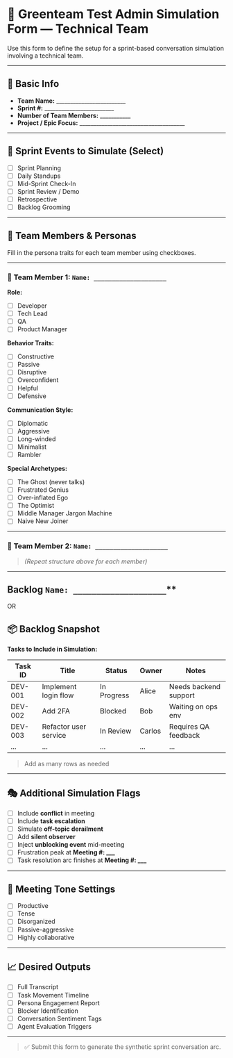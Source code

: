# 🧪 Greenteam Test Admin Simulation Form — Technical Team

Use this form to define the setup for a sprint-based conversation simulation involving a technical team.

---

## 📘 Basic Info

- **Team Name:** _________________________  
- **Sprint #:** _________________________  
- **Number of Team Members:** ___________  
- **Project / Epic Focus:** ______________________________________  

---

## 🔁 Sprint Events to Simulate (Select)

- [ ] Sprint Planning  
- [ ] Daily Standups  
- [ ] Mid-Sprint Check-In  
- [ ] Sprint Review / Demo  
- [ ] Retrospective  
- [ ] Backlog Grooming  

---

## 🧱 Team Members & Personas

Fill in the persona traits for each team member using checkboxes.

---

### 👤 **Team Member 1: `Name: ____________________`**

**Role:**
- [ ] Developer  
- [ ] Tech Lead  
- [ ] QA  
- [ ] Product Manager  

**Behavior Traits:**
- [ ] Constructive  
- [ ] Passive  
- [ ] Disruptive  
- [ ] Overconfident  
- [ ] Helpful  
- [ ] Defensive  

**Communication Style:**
- [ ] Diplomatic  
- [ ] Aggressive  
- [ ] Long-winded  
- [ ] Minimalist  
- [ ] Rambler  

**Special Archetypes:**
- [ ] The Ghost (never talks)  
- [ ] Frustrated Genius  
- [ ] Over-inflated Ego  
- [ ] The Optimist  
- [ ] Middle Manager Jargon Machine  
- [ ] Naive New Joiner  

---

### 👤 **Team Member 2: `Name: ____________________`**
> _(Repeat structure above for each member)_

---
## Backlog `Name: ____________________`**
OR 
## 📦 Backlog Snapshot

**Tasks to Include in Simulation:**

| Task ID    | Title                                 | Status         | Owner         | Notes                        |
|------------|---------------------------------------|----------------|----------------|------------------------------|
| DEV-001    | Implement login flow                  | In Progress    | Alice          | Needs backend support        |
| DEV-002    | Add 2FA                                | Blocked        | Bob            | Waiting on ops env           |
| DEV-003    | Refactor user service                 | In Review      | Carlos         | Requires QA feedback         |
| ...        | ...                                    | ...            | ...            | ...                          |

> Add as many rows as needed

---

## 🎭 Additional Simulation Flags

- [ ] Include **conflict** in meeting  
- [ ] Include **task escalation**  
- [ ] Simulate **off-topic derailment**  
- [ ] Add **silent observer**  
- [ ] Inject **unblocking event** mid-meeting  
- [ ] Frustration peak at **Meeting #: ___**  
- [ ] Task resolution arc finishes at **Meeting #: ___**

---

## 🧩 Meeting Tone Settings

- [ ] Productive  
- [ ] Tense  
- [ ] Disorganized  
- [ ] Passive-aggressive  
- [ ] Highly collaborative  

---

## 📈 Desired Outputs

- [ ] Full Transcript  
- [ ] Task Movement Timeline  
- [ ] Persona Engagement Report  
- [ ] Blocker Identification  
- [ ] Conversation Sentiment Tags  
- [ ] Agent Evaluation Triggers  

---

> ✅ Submit this form to generate the synthetic sprint conversation arc.

